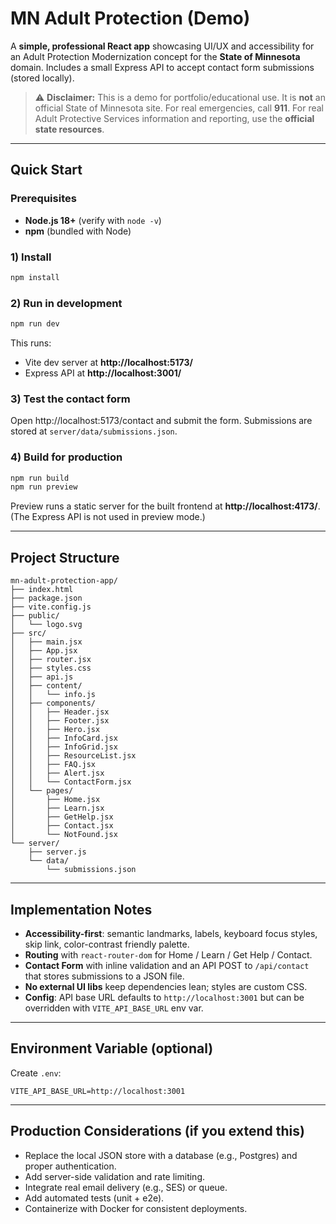 # MN Adult Protection (Demo)

A **simple, professional React app** showcasing UI/UX and accessibility for an Adult Protection Modernization concept for the **State of Minnesota** domain. Includes a small Express API to accept contact form submissions (stored locally).

> ⚠️ **Disclaimer:** This is a demo for portfolio/educational use. It is **not** an official State of Minnesota site. For real emergencies, call **911**. For real Adult Protective Services information and reporting, use the **official state resources**.

---

## Quick Start

### Prerequisites
- **Node.js 18+** (verify with `node -v`)
- **npm** (bundled with Node)

### 1) Install
```bash
npm install
```

### 2) Run in development
```bash
npm run dev
```
This runs:
- Vite dev server at **http://localhost:5173/**
- Express API at **http://localhost:3001/**

### 3) Test the contact form
Open http://localhost:5173/contact and submit the form. Submissions are stored at `server/data/submissions.json`.

### 4) Build for production
```bash
npm run build
npm run preview
```
Preview runs a static server for the built frontend at **http://localhost:4173/**. (The Express API is not used in preview mode.)

---

## Project Structure

```
mn-adult-protection-app/
├── index.html
├── package.json
├── vite.config.js
├── public/
│   └── logo.svg
├── src/
│   ├── main.jsx
│   ├── App.jsx
│   ├── router.jsx
│   ├── styles.css
│   ├── api.js
│   ├── content/
│   │   └── info.js
│   ├── components/
│   │   ├── Header.jsx
│   │   ├── Footer.jsx
│   │   ├── Hero.jsx
│   │   ├── InfoCard.jsx
│   │   ├── InfoGrid.jsx
│   │   ├── ResourceList.jsx
│   │   ├── FAQ.jsx
│   │   ├── Alert.jsx
│   │   └── ContactForm.jsx
│   └── pages/
│       ├── Home.jsx
│       ├── Learn.jsx
│       ├── GetHelp.jsx
│       ├── Contact.jsx
│       └── NotFound.jsx
└── server/
    ├── server.js
    └── data/
        └── submissions.json
```

---

## Implementation Notes

- **Accessibility-first**: semantic landmarks, labels, keyboard focus styles, skip link, color-contrast friendly palette.
- **Routing** with `react-router-dom` for Home / Learn / Get Help / Contact.
- **Contact Form** with inline validation and an API POST to `/api/contact` that stores submissions to a JSON file.
- **No external UI libs** keep dependencies lean; styles are custom CSS.
- **Config**: API base URL defaults to `http://localhost:3001` but can be overridden with `VITE_API_BASE_URL` env var.

---

## Environment Variable (optional)

Create `.env`:
```
VITE_API_BASE_URL=http://localhost:3001
```

---

## Production Considerations (if you extend this)
- Replace the local JSON store with a database (e.g., Postgres) and proper authentication.
- Add server-side validation and rate limiting.
- Integrate real email delivery (e.g., SES) or queue.
- Add automated tests (unit + e2e).
- Containerize with Docker for consistent deployments.
